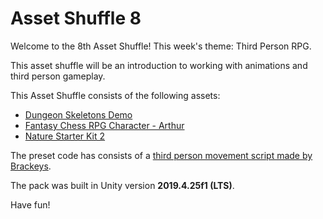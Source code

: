 # Asset Shuffle 8
 
Welcome to the 8th Asset Shuffle! This week's theme: Third Person RPG.

This asset shuffle will be an introduction to working with animations and third person gameplay.

This Asset Shuffle consists of the following assets:  
- [Dungeon Skeletons Demo](https://assetstore.unity.com/packages/3d/characters/creatures/dungeon-skeletons-demo-71087)
- [Fantasy Chess RPG Character - Arthur](https://assetstore.unity.com/packages/3d/characters/humanoids/humans/fantasy-chess-rpg-character-arthur-160647)
- [Nature Starter Kit 2](https://assetstore.unity.com/packages/3d/environments/nature-starter-kit-2-52977)

The preset code has consists of a [third person movement script made by Brackeys](https://youtu.be/4HpC--2iowE).

The pack was built in Unity version **2019.4.25f1 (LTS)**.

Have fun!